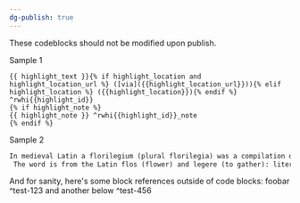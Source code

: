 ```yaml
---
dg-publish: true
---
```

These codeblocks should not be modified upon publish.

Sample 1
```jinja2
{{ highlight_text }}{% if highlight_location and highlight_location_url %} ([via]({{highlight_location_url}})){% elif highlight_location %} ({{highlight_location}}){% endif %} ^rwhi{{highlight_id}}
{% if highlight_note %}
{{ highlight_note }} ^rwhi{{highlight_id}}_note
{% endif %}
```

Sample 2
```md
In medieval Latin a florilegium (plural florilegia) was a compilation of excerpts from other writings.
 The word is from the Latin flos (flower) and legere (to gather): literally a gathering of flowers, or collection of fine extracts from the body of a larger work. ([via](https://en.wikipedia.org/wiki/Florilegium)) ^rwhi724352030
```

And for sanity, here's some block references outside of code blocks:
foobar ^test-123
and another below
^test-456